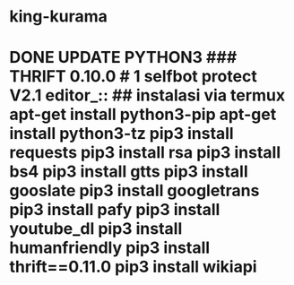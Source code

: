 # king-kurama
# DONE UPDATE PYTHON3 ### THRIFT 0.10.0 # 1 selfbot protect V2.1 editor_::  ## instalasi via termux  apt-get install python3-pip apt-get install python3-tz pip3 install requests pip3 install rsa pip3 install bs4 pip3 install gtts pip3 install gooslate pip3 install googletrans pip3 install pafy pip3 install youtube_dl pip3 install humanfriendly pip3 install thrift==0.11.0 pip3 install wikiapi
